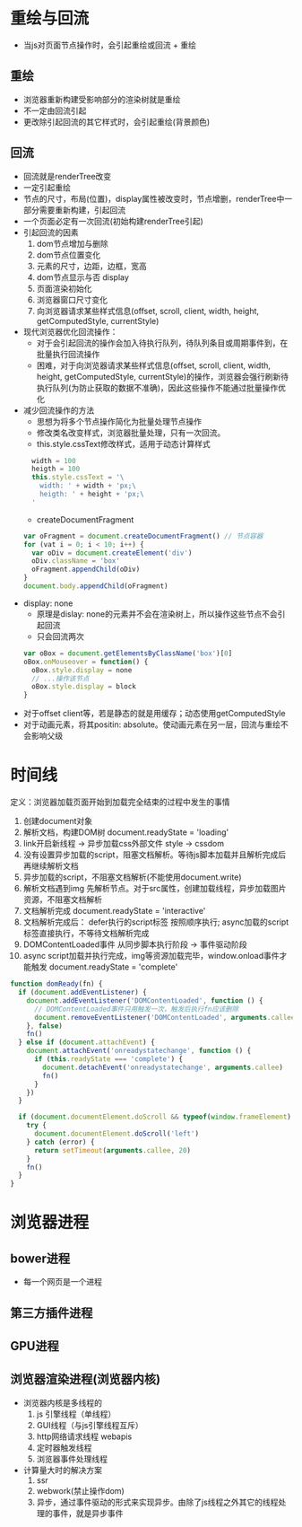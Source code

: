 # 重绘与回流
 - 当js对页面节点操作时，会引起重绘或回流 + 重绘
## 重绘
  - 浏览器重新构建受影响部分的渲染树就是重绘
  - 不一定由回流引起
  - 更改除引起回流的其它样式时，会引起重绘(背景颜色)

## 回流
  - 回流就是renderTree改变
  - 一定引起重绘
  - 节点的尺寸，布局(位置)，display属性被改变时，节点增删，renderTree中一部分需要重新构建，引起回流
  - 一个页面必定有一次回流(初始构建renderTree引起)
  - 引起回流的因素
    1. dom节点增加与删除
    2. dom节点位置变化
    3. 元素的尺寸，边距，边框，宽高
    4. dom节点显示与否 display
    5. 页面渲染初始化
    6. 浏览器窗口尺寸变化
    7. 向浏览器请求某些样式信息(offset, scroll, client, width, height, getComputedStyle, currentStyle)
  - 现代浏览器优化回流操作：
    - 对于会引起回流的操作会加入待执行队列，待队列条目或周期事件到，在批量执行回流操作
    - 困难，对于向浏览器请求某些样式信息(offset, scroll, client, width, height, getComputedStyle, currentStyle)的操作，浏览器会强行刷新待执行队列(为防止获取的数据不准确)，因此这些操作不能通过批量操作优化
  - 减少回流操作的方法
    - 思想为将多个节点操作简化为批量处理节点操作
    - 修改类名改变样式，浏览器批量处理，只有一次回流。
    - this.style.cssText修改样式，适用于动态计算样式
    ```javascript
      width = 100
      heigth = 100
      this.style.cssText = '\
        width: ' + width + 'px;\
        heigth: ' + height + 'px;\  
      '
    ```
    - createDocumentFragment
    ```javascript
    var oFragment = document.createDocumentFragment() // 节点容器
    for (vat i = 0; i < 10; i++) {
      var oDiv = document.createElement('div')
      oDiv.className = 'box'
      oFragment.appendChild(oDiv)
    }
    document.body.appendChild(oFragment)
    ```
  - display: none
    - 原理是dislay: none的元素并不会在渲染树上，所以操作这些节点不会引起回流
    - 只会回流两次
    ```javascript
    var oBox = document.getElementsByClassName('box')[0]
    oBox.onMouseover = function() {
      oBox.style.display = none
      // ...操作该节点
      oBox.style.display = block
    }
    ```
  - 对于offset client等，若是静态的就是用缓存；动态使用getComputedStyle
  - 对于动画元素，将其positin: absolute。使动画元素在另一层，回流与重绘不会影响父级
  
# 时间线
定义：浏览器加载页面开始到加载完全结束的过程中发生的事情
1. 创建document对象
2. 解析文档，构建DOM树
   document.readyState = 'loading'
3. link开启新线程 -> 异步加载css外部文件 style -> cssdom
4. 没有设置异步加载的script，阻塞文档解析。等待js脚本加载并且解析完成后再继续解析文档
5. 异步加载的script，不阻塞文档解析(不能使用document.write)
6. 解析文档遇到img 先解析节点。对于src属性，创建加载线程，异步加载图片资源，不阻塞文档解析
7. 文档解析完成
   document.readyState = 'interactive'
8. 文档解析完成后： defer执行的script标签 按照顺序执行; async加载的script标签直接执行，不等待文档解析完成
9.  DOMContentLoaded事件 从同步脚本执行阶段 -> 事件驱动阶段
10. async script加载并执行完成，img等资源加载完毕，window.onload事件才能触发 document.readyState = 'complete'
```javascript
function domReady(fn) {
  if (document.addEventListener) {
    document.addEventListener('DOMContentLoaded', function () {
      // DOMContentLoaded事件只用触发一次，触发后执行fn应该删除
      document.removeEventListener('DOMContentLoaded', arguments.callee, false)
    }, false)
    fn()
  } else if (document.attachEvent) {
    document.attachEvent('onreadystatechange', function () {
      if (this.readyState === 'complete') {
        document.detachEvent('onreadystatechange', arguments.callee)
        fn()
      }
    })
  }

  if (document.documentElement.doScroll && typeof(window.frameElement) === 'undefined') {
    try {
      document.documentElement.doScroll('left')
    } catch (error) {
      return setTimeout(arguments.callee, 20)
    }
    fn()
  }
}
```

# 浏览器进程
## bower进程
 - 每一个网页是一个进程
## 第三方插件进程
## GPU进程
## 浏览器渲染进程(浏览器内核)
  - 浏览器内核是多线程的
    1. js 引擎线程（单线程）
    2. GUI线程（与js引擎线程互斥）
    3. http网络请求线程 webapis
    4. 定时器触发线程
    5. 浏览器事件处理线程
  - 计算量大时的解决方案
    1. ssr
    2. webwork(禁止操作dom)
    3. 异步，通过事件驱动的形式来实现异步。由除了js线程之外其它的线程处理的事件，就是异步事件